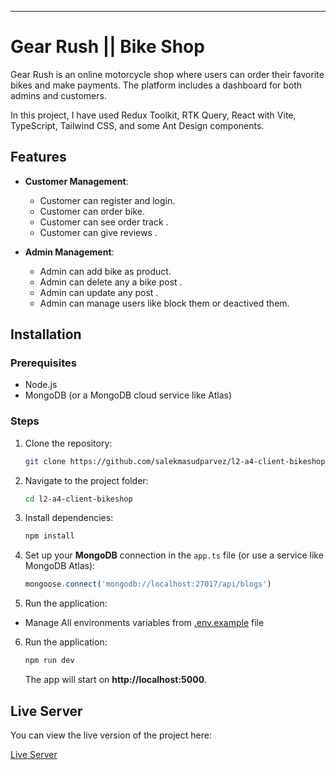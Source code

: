 ---

# Gear Rush || Bike Shop

Gear Rush is an online motorcycle shop where users can order their favorite bikes and make payments. The platform includes a dashboard for both admins and customers.

In this project, I have used Redux Toolkit, RTK Query, React with Vite, TypeScript, Tailwind CSS, and some Ant Design components.


## Features

- **Customer Management**:

  - Customer can register and login.
  - Customer can order bike.
  - Customer can see order track .
  - Customer can give reviews .

- **Admin Management**:

  - Admin can add bike as product.
  - Admin can delete any a bike post .
  - Admin can update any post .
  - Admin can manage users like block them or deactived them.




## Installation

### Prerequisites

- Node.js
- MongoDB (or a MongoDB cloud service like Atlas)

### Steps

1. Clone the repository:

   ```bash
   git clone https://github.com/salekmasudparvez/l2-a4-client-bikeshop.git
   ```

2. Navigate to the project folder:

   ```bash
   cd l2-a4-client-bikeshop
   ```

3. Install dependencies:

   ```bash
   npm install
   ```

4. Set up your **MongoDB** connection in the `app.ts` file (or use a service like MongoDB Atlas):

   ```typescript
   mongoose.connect('mongodb://localhost:27017/api/blogs')
   ```

5. Run the application:

- Manage All environments variables from [.env.example](https://github.com/salekmasudparvez/l2-a4-client-bikeshop/blob/main/.env.example) file
  
6. Run the application:

   ```bash
   npm run dev
   ```

   The app will start on **http://localhost:5000**.

## Live Server

You can view the live version of the project here:

[Live Server](https://gearrush.netlify.app)

